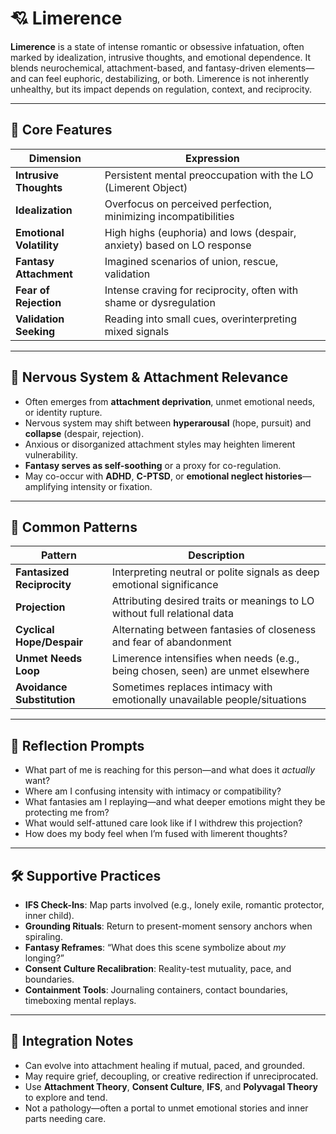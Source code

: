 <!-- @format -->

# 💘 Limerence

**Limerence** is a state of intense romantic or obsessive infatuation, often marked by idealization, intrusive thoughts, and emotional dependence. It blends neurochemical, attachment-based, and fantasy-driven elements—and can feel euphoric, destabilizing, or both. Limerence is not inherently unhealthy, but its impact depends on regulation, context, and reciprocity.

---

## 🧠 Core Features

| Dimension                | Expression                                                             |
| ------------------------ | ---------------------------------------------------------------------- |
| **Intrusive Thoughts**   | Persistent mental preoccupation with the LO (Limerent Object)          |
| **Idealization**         | Overfocus on perceived perfection, minimizing incompatibilities        |
| **Emotional Volatility** | High highs (euphoria) and lows (despair, anxiety) based on LO response |
| **Fantasy Attachment**   | Imagined scenarios of union, rescue, validation                        |
| **Fear of Rejection**    | Intense craving for reciprocity, often with shame or dysregulation     |
| **Validation Seeking**   | Reading into small cues, overinterpreting mixed signals                |

---

## 🧠 Nervous System & Attachment Relevance

- Often emerges from **attachment deprivation**, unmet emotional needs, or identity rupture.
- Nervous system may shift between **hyperarousal** (hope, pursuit) and **collapse** (despair, rejection).
- Anxious or disorganized attachment styles may heighten limerent vulnerability.
- **Fantasy serves as self-soothing** or a proxy for co-regulation.
- May co-occur with **ADHD**, **C-PTSD**, or **emotional neglect histories**—amplifying intensity or fixation.

---

## 🔁 Common Patterns

| Pattern                    | Description                                                                     |
| -------------------------- | ------------------------------------------------------------------------------- |
| **Fantasized Reciprocity** | Interpreting neutral or polite signals as deep emotional significance           |
| **Projection**             | Attributing desired traits or meanings to LO without full relational data       |
| **Cyclical Hope/Despair**  | Alternating between fantasies of closeness and fear of abandonment              |
| **Unmet Needs Loop**       | Limerence intensifies when needs (e.g., being chosen, seen) are unmet elsewhere |
| **Avoidance Substitution** | Sometimes replaces intimacy with emotionally unavailable people/situations      |

---

## 💬 Reflection Prompts

- What part of me is reaching for this person—and what does it _actually_ want?
- Where am I confusing intensity with intimacy or compatibility?
- What fantasies am I replaying—and what deeper emotions might they be protecting me from?
- What would self-attuned care look like if I withdrew this projection?
- How does my body feel when I’m fused with limerent thoughts?

---

## 🛠 Supportive Practices

- **IFS Check-Ins**: Map parts involved (e.g., lonely exile, romantic protector, inner child).
- **Grounding Rituals**: Return to present-moment sensory anchors when spiraling.
- **Fantasy Reframes**: “What does this scene symbolize about _my_ longing?”
- **Consent Culture Recalibration**: Reality-test mutuality, pace, and boundaries.
- **Containment Tools**: Journaling containers, contact boundaries, timeboxing mental replays.

---

## 🔄 Integration Notes

- Can evolve into attachment healing if mutual, paced, and grounded.
- May require grief, decoupling, or creative redirection if unreciprocated.
- Use **Attachment Theory**, **Consent Culture**, **IFS**, and **Polyvagal Theory** to explore and tend.
- Not a pathology—often a portal to unmet emotional stories and inner parts needing care.
